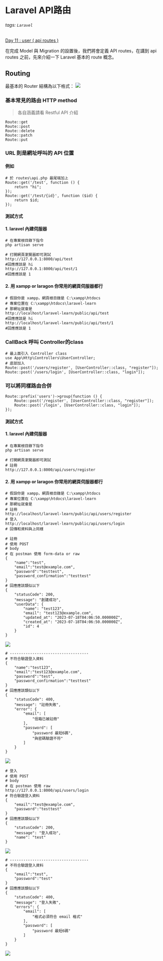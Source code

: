 # Laravel API路由
###### tags: `Laravel`
[Day 11 : user ( api routes )](https://ithelp.ithome.com.tw/articles/10220900)

在完成 Model 與 Migration 的設置後，我們將會定義 API routes，在講到 api routes 之前，先來介紹一下 Laravel 基本的 route 概念。

## Routing
最基本的 Router 結構為以下格式：
![](/docs/route-example.png)
### 基本常見的路由 HTTP method
> 各自涵義請看 Restful API 介紹

```
Route::get
Route::post
Route::delete
Route::patch
Route::put
```
### URL 則是網址呼叫的 API 位置
#### 例如
```php=
# 於 routes\api.php 最尾端加上
Route::get('/test', function () {
    return "hi";
});
Route::get('/test/{id}', function ($id) {
    return $id;
});
```
#### 測試方式
#### 1. laravel 內建伺服器
```bash=
# 在專案根目錄下指令
php artisan serve

# 打開網頁瀏覽器即可測試
http://127.0.0.1:8000/api/test
#回應應該是 hi
http://127.0.0.1:8000/api/test/1
#回應應該是 1
```
#### 2. 用 xampp or laragon 你常用的網頁伺服器都行
```bash=
# 假設你是 xampp，網頁根目錄是 C:\xampp\htdocs
# 專案位置在 C:\xampp\htdocs\laravel-learn
# 那網址就會是
http://localhost/laravel-learn/public/api/test
#回應應該是 hi
http://localhost/laravel-learn/public/api/test/1
#回應應該是 1
```
### CallBack 呼叫 Controller的class
```php=
# 最上面引入 Controller class
use App\Http\Controllers\UserController;
# 底部加入
Route::post('/users/register', [UserController::class, "register"]);
Route::post('/users/login', [UserController::class, "login"]);
```
### 可以將同樣路由合併
```php=
Route::prefix('users')->group(function () {
    Route::post('/register', [UserController::class, "register"]);
    Route::post('/login', [UserController::class, "login"]);
});
```
#### 測試方式
#### 1. laravel 內建伺服器
```bash=
# 在專案根目錄下指令
php artisan serve

# 打開網頁瀏覽器即可測試
# 註冊
http://127.0.0.1:8000/api/users/register
```
#### 2. 用 xampp or laragon 你常用的網頁伺服器都行
```bash=
# 假設你是 xampp，網頁根目錄是 C:\xampp\htdocs
# 專案位置在 C:\xampp\htdocs\laravel-learn
# 那網址就會是
# 註冊
http://localhost/laravel-learn/public/api/users/register
# 登入
http://localhost/laravel-learn/public/api/users/login
# 回傳和資料與上同樣
```

```php=
# 註冊
# 使用 POST
# body
# 在 postman 使用 form-data or raw
{
    "name":"test",
    "email":"test@example.com",
    "password":"testtest",
    "password_confirmation":"testtest"
}
# 回應應該類似以下
{
    "statusCode": 200,
    "message": "創建成功",
    "userData": {
        "name": "test123",
        "email": "test123@example.com",
        "updated_at": "2023-07-18T04:06:50.000000Z",
        "created_at": "2023-07-18T04:06:50.000000Z",
        "id": 4
    }
}
```
![](/docs/register-access.png)

```php=
# -----------------------------------
# 不符合驗證登入資料
{
    "name":"test123",
    "email":"test123@example.com",
    "password":"test",
    "password_confirmation":"testtest"
}
# 回應應該類似以下
{
    "statusCode": 400,
    "message": "註冊失敗",
    "error": {
        "email": [
            "信箱已被註冊"
        ],
        "password": [
            "password 最短6碼",
            "與密碼驗證不符"
        ]
    }
}
```
![](/docs/register-error.png)

```php=
# 登入
# 使用 POST
# body
# 在 postman 使用 raw
http://127.0.0.1:8000/api/users/login
# 符合驗證登入資料
{
    "email":"test@example.com",
    "password":"testtest"
}
# 回應應該類似以下
{
    "statusCode": 200,
    "message": "登入成功",
    "name": "test"
}
```
![](/docs/login-access.png)
```php=
# -----------------------------------
# 不符合驗證登入資料
{
    "email":"test",
    "password":"test"
}
# 回應應該類似以下
{
    "statusCode": 400,
    "message": "登入失敗",
    "errors": {
        "email": [
            "格式必須符合 email 格式"
        ],
        "password": [
            "password 最短6碼"
        ]
    }
}
```
![](/docs/login-error.png)

